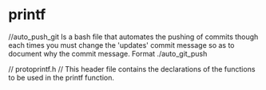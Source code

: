 # printf

//auto_push_git
Is a bash file that automates the pushing of commits though each times you must change the 'updates' commit message so as to document why the commit message.
Format
./auto_git_push

// protoprintf.h //
This header file contains the declarations of the functions to be used in the printf function.
